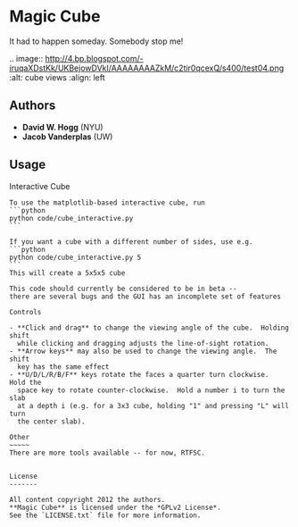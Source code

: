 Magic Cube
==========

It had to happen someday.  Somebody stop me!

.. image:: http://4.bp.blogspot.com/-iruqaXDstKk/UKBejowDVkI/AAAAAAAAZkM/c2tir0qcexQ/s400/test04.png
   :alt: cube views
   :align: left

Authors
-------

- **David W. Hogg** (NYU)
- **Jacob Vanderplas** (UW)

Usage
-----

Interactive Cube
~~~~~~~~~~~~~~~~
To use the matplotlib-based interactive cube, run 
```python
python code/cube_interactive.py
```

If you want a cube with a different number of sides, use e.g.
```python
python code/cube_interactive.py 5
```
This will create a 5x5x5 cube

This code should currently be considered to be in beta --
there are several bugs and the GUI has an incomplete set of features

Controls

- **Click and drag** to change the viewing angle of the cube.  Holding shift
  while clicking and dragging adjusts the line-of-sight rotation.
- **Arrow keys** may also be used to change the viewing angle.  The shift
  key has the same effect
- **U/D/L/R/B/F** keys rotate the faces a quarter turn clockwise.  Hold the
  space key to rotate counter-clockwise.  Hold a number i to turn the slab
  at a depth i (e.g. for a 3x3 cube, holding "1" and pressing "L" will turn
  the center slab).

Other
~~~~~
There are more tools available -- for now, RTFSC.


License
-------

All content copyright 2012 the authors.
**Magic Cube** is licensed under the *GPLv2 License*.
See the `LICENSE.txt` file for more information.

